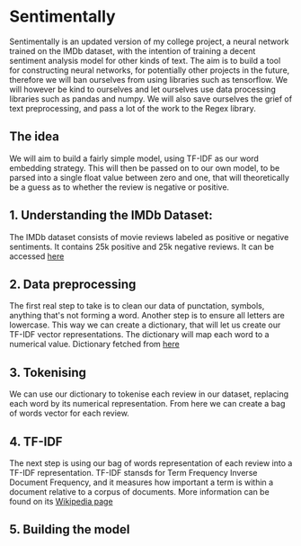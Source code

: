 # Sentimentally   

Sentimentally is an updated version of my college project, a neural network trained on the IMDb dataset, with the intention of training a decent sentiment analysis model for other kinds of text.
The aim is to build a tool for constructing neural networks, for potentially other projects in the future, therefore we will ban ourselves from using libraries such as tensorflow. We will however be kind to ourselves and let ourselves use data processing libraries such as pandas and numpy. We will also save ourselves the grief of text preprocessing, and pass a lot of the work to the Regex library.   

## The idea

We will aim to build a fairly simple model, using TF-IDF as our word embedding strategy. This will then be passed on to our own model, to be parsed into a single float value between zero and one, that will theoretically be a guess as to whether the review is negative or positive. 

## 1. Understanding the IMDb Dataset:
The IMDb dataset consists of movie reviews labeled as positive or negative sentiments. It contains 25k positive and 25k negative reviews. It can be accessed [here](https://www.kaggle.com/datasets/lakshmi25npathi/imdb-dataset-of-50k-movie-reviews?resource=download)   


## 2. Data preprocessing
The first real step to take is to clean our data of punctation, symbols, anything that's not forming a word. Another step is to ensure all letters are lowercase. This way we can create a dictionary, that will let us create our TF-IDF vector representations. The dictionary will map each word to a numerical value.
Dictionary fetched from [here](https://github.com/dwyl/english-words?tab=readme-ov-file)

## 3. Tokenising
We can use our dictionary to tokenise each review in our dataset, replacing each word by its numerical representation. From here we can create a bag of words vector for each review.

## 4. TF-IDF
The next step is using our bag of words representation of each review into a TF-IDF representation. TF-IDF stansds for Term Frequency Inverse Document Frequency, and it measures how important a term is within a document relative to a corpus of documents. More information can be found on its [Wikipedia page](https://en.wikipedia.org/wiki/Tf%E2%80%93idf)

## 5. Building the model
